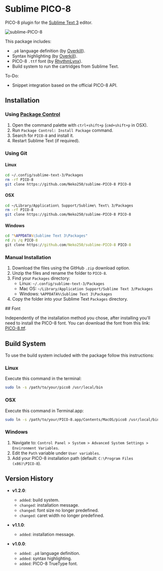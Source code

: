 # Sublime PICO-8

PICO-8 plugin for the [Sublime Text 3](https://www.sublimetext.com/) editor.

![sublime-PICO-8](https://raw.githubusercontent.com/Neko250/sublime-PICO-8/master/img/screenshot.png)

This package includes:

- `.p8` language definition (by [Overkill](http://www.lexaloffle.com/bbs/?uid=11331)).
- Syntax highlighting (by [Overkill](http://www.lexaloffle.com/bbs/?uid=11331)).
- PICO-8 `.ttf` font (by [RhythmLynx](http://www.lexaloffle.com/bbs/?uid=11704)).
- Build system to run the cartridges from Sublime Text.

To-Do:

- Snippet integration based on the official PICO-8 API.

## Installation

### Using [Package Control](https://packagecontrol.io/)

1. Open the command palette with `ctrl+shift+p` (`cmd+shift+p` in OSX).
1. Run `Package Control: Install Package` command.
1. Search for `PICO-8` and install it.
1. Restart Sublime Text (if required).

### Using Git

#### Linux

```bash
cd ~/.config/sublime-text-3/Packages
rm -rf PICO-8
git clone https://github.com/Neko250/sublime-PICO-8 PICO-8
```

#### OSX

```bash
cd ~/Library/Application\ Support/Sublime\ Text\ 3/Packages
rm -rf PICO-8
git clone https://github.com/Neko250/sublime-PICO-8 PICO-8
```

#### Windows

```cmd
cd "%APPDATA%\Sublime Text 3\Packages"
rd /s /q PICO-8
git clone https://github.com/Neko250/sublime-PICO-8 PICO-8
```

### Manual Installation

1. Download the files using the GitHub `.zip` download option.
1. Unzip the files and rename the folder to `PICO-8`.
1. Find your `Packages` directory:
	- Linux: `~/.config/sublime-text-3/Packages`
	- Mac OS: `~/Library/Application Support/Sublime Text 3/Packages`
	- Windows: `%APPDATA%\Sublime Text 3\Packages`
1. Copy the folder into your Sublime Text `Packages` directory.

## Font

Independently of the installation method you chose, after installing you'll need to install the PICO-8 font. You can download the font from this link: [PICO-8.ttf](https://raw.githubusercontent.com/Neko250/sublime-PICO-8/master/font/PICO-8.ttf).

## Build System

To use the build system included with the package follow this instructions:

### Linux

Execute this command in the terminal:

```bash
sudo ln -s /path/to/your/pico8 /usr/local/bin
```

### OSX

Execute this command in Terminal.app:

```bash
sudo ln -s /path/to/your/PICO-8.app/Contents/MacOS/pico8 /usr/local/bin
```

### Windows

1. Navigate to: `Control Panel > System > Advanced System Settings > Environment Variables`.
1. Edit the `Path` variable under `User variables`.
1. Add your PICO-8 installation path (default: `C:\Program Files (x86)\PICO-8`).

## Version History

- __v1.2.0__:
	- `added`: build system.
	- `changed`: installation message.
	- `changed`: font size no longer predefined.
	- `changed`: caret width no longer predefined.

- __v1.1.0__:
	- `added`: installation message.

- __v1.0.0__:
	- `added`: `.p8` language definition.
	- `added`: syntax highlighting.
	- `added`: PICO-8 TrueType font.
